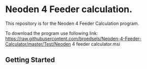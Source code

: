 # Neoden 4 Feeder calculation.

This repository is for the Neoden 4 Feeder Calculation program.

To download the program use following link:
https://raw.githubusercontent.com/broedsels/Neoden-4-Feeder-Calculator/master/Test/Neoden 4 feeder calculator.msi

## Getting Started
